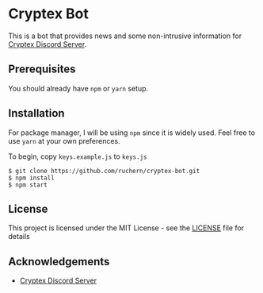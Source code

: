 # Cryptex Bot
This is a bot that provides news and some non-intrusive information for [Cryptex Discord Server](https://discord.gg/YKpUTPx).

## Prerequisites
You should already have `npm` or `yarn` setup.

## Installation
For package manager, I will be using `npm` since it is widely used. Feel free to use `yarn` at your own preferences.

To begin, copy `keys.example.js` to `keys.js`

```
$ git clone https://github.com/ruchern/cryptex-bot.git
$ npm install
$ npm start
```

## License
This project is licensed under the MIT License - see the [LICENSE](LICENSE) file for details

## Acknowledgements
- [Cryptex Discord Server](https://discord.gg/YKpUTPx)
